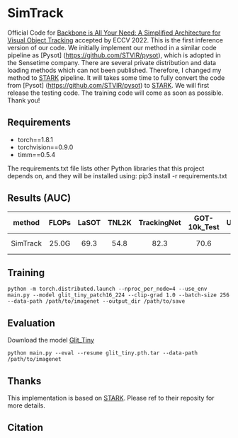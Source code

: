 SimTrack
=========================================
Official Code for [Backbone is All Your Need: A Simplified Architecture for Visual Object Tracking](https://arxiv.org/abs/2107.02960) accepted by ECCV 2022.
This is the first inference version of our code.
We initially implement our method in a similar code pipeline as [Pysot] (https://github.com/STVIR/pysot), which is adopted in the Sensetime company. 
There are several private distribution and data loading methods which can not been published.
Therefore, I changed my method to [STARK](https://github.com/researchmm/Stark) pipeline.
It will takes some time to fully convert the code from [Pysot] (https://github.com/STVIR/pysot) to [STARK](https://github.com/researchmm/Stark).
We will first release the testing code. The training code will come as soon as possible. Thank you!

## Requirements
- torch==1.8.1
- torchvision==0.9.0
- timm==0.5.4

The requirements.txt file lists other Python libraries that this project depends on, and they will be installed using:
pip3 install -r requirements.txt

## Results (AUC)
|method|  FLOPs    |   LaSOT | TNL2K | TrackingNet | GOT-10k_Test | UAV123  | model|
|:------:|:-----:|:-----:|:-----:|:------:|:------:|:------:|:------:|
|SimTrack| 25.0G | 69.3 | 54.8 | 82.3 | 70.6 | 69.8| [Sim-B/16](https://drive.google.com/file/d/1ryxn9TEwnoDTTQxv5JMyWpvU2OuOMLqL/view?usp=sharing)|


## Training
```
python -m torch.distributed.launch --nproc_per_node=4 --use_env main.py --model glit_tiny_patch16_224 --clip-grad 1.0 --batch-size 256 --data-path /path/to/imagenet --output_dir /path/to/save
```

## Evaluation
Download the model [Glit_Tiny](https://drive.google.com/file/d/1ryxn9TEwnoDTTQxv5JMyWpvU2OuOMLqL/view?usp=sharing)
```
python main.py --eval --resume glit_tiny.pth.tar --data-path /path/to/imagenet

```

## Thanks
This implementation is based on [STARK](https://github.com/researchmm/Stark). Please ref to their reposity for more details.

## Citation
